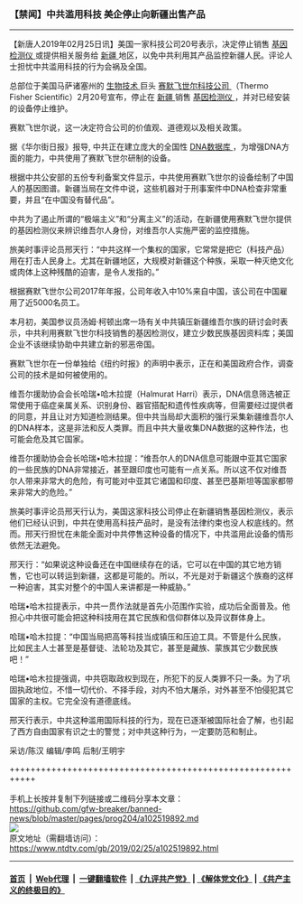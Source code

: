 ### 【禁闻】中共滥用科技 美企停止向新疆出售产品
------------------------

<div class="post_content">
 <p>
  【新唐人2019年02月25日讯】美国一家科技公司20号表示，决定停止销售
  <a href="https://www.ntdtv.com/gb/基因检测仪.htm">
   基因检测仪
  </a>
  或提供相关服务给
  <a href="https://www.ntdtv.com/gb/新疆.htm">
   新疆
  </a>
  地区，以免中共利用其产品监控新疆人民。评论人士担忧中共滥用科技的行为会祸及全国。
 </p>
 <p>
  总部位于美国马萨诸塞州的
  <a href="https://www.ntdtv.com/gb/生物技术.htm">
   生物技术
  </a>
  巨头
  <a href="https://www.ntdtv.com/gb/赛默飞世尔科技公司.htm">
   赛默飞世尔科技公司
  </a>
  （Thermo Fisher Scientific）2月20号宣布，停止在
  <a href="https://www.ntdtv.com/gb/新疆.htm">
   新疆
  </a>
  销售
  <a href="https://www.ntdtv.com/gb/基因检测仪.htm">
   基因检测仪
  </a>
  ，并对已经安装的设备停止维护。
 </p>
 <p>
  赛默飞世尔说，这一决定符合公司的价值观、道德观以及相关政策。
 </p>
 <p>
  据《华尔街日报》报导, 中共正在建立庞大的全国性
  <a href="https://www.ntdtv.com/gb/dna数据库.htm">
   DNA数据库
  </a>
  ，为增强DNA方面的能力，中共使用了赛默飞世尔研制的设备。
 </p>
 <p>
  根据中共公安部的五份专利备案文件显示，中共使用赛默飞世尔的设备绘制了中国人的基因图谱。新疆当局在文件中说，这些机器对于刑事案件中DNA检查非常重要，并且“在中国没有替代品”。
 </p>
 <p>
  中共为了遏止所谓的“极端主义”和“分离主义”的活动，在新疆使用赛默飞世尔提供的基因检测仪来辨识维吾尔人身份，对维吾尔人实施严密的监控措施。
 </p>
 <p>
  旅美时事评论员邢天行：“中共这样一个集权的国家，它常常是把它（科技产品）用在打击人民身上。尤其在新疆地区，大规模对新疆这个种族，采取一种灭绝文化或肉体上这种残酷的迫害，是令人发指的。”
 </p>
 <p>
  根据赛默飞世尔公司2017年年报，公司年收入中10%来自中国，该公司在中国雇用了近5000名员工。
 </p>
 <p>
  本月初，美国参议员汤姆·柯顿出席一场有关中共镇压新疆维吾尔族的研讨会时表示，中共利用赛默飞世尔科技销售的基因检测仪，建立少数民族基因资料库；美国企业不该继续协助中共建立新的邪恶帝国。
 </p>
 <p>
  赛默飞世尔在一份单独给《纽约时报》的声明中表示，正在和美国政府合作，调查公司的技术是如何被使用的。
 </p>
 <p>
  维吾尔援助协会会长哈瑞•哈木拉提（Halmurat Harri）表示，DNA信息筛选被正常使用于癌症亲属关系、识别身份、器官搭配和遗传性疾病等，但需要经过提供者的同意，并且让对方知道检测结果。但中共当局却大面积的强行采集新疆维吾尔人的DNA样本，这是非法和反人类罪。而且中共大量收集DNA数据的这种作法，也可能会危及其它国家。
 </p>
 <p>
  维吾尔援助协会会长哈瑞•哈木拉提：“维吾尔人的DNA信息可能跟中亚其它国家的一些民族的DNA非常接近，甚至跟印度也可能有一点关系。所以这不仅对维吾尔人带来非常大的危险，有可能对中亚其它诸国和印度、甚至巴基斯坦等国家都带来非常大的危险。”
 </p>
 <p>
  旅美时事评论员邢天行认为，美国这家科技公司停止在新疆销售基因检测仪，表示他们已经认识到，中共在使用高科技产品时，是没有法律约束也没人权底线的。然而。邢天行担忧在未能全面对中共停售这种设备的情况下，中共滥用此设备的情形依然无法避免。
 </p>
 <p>
  邢天行：“如果说这种设备还在中国继续存在的话，它可以在中国的其它地方销售，它也可以转运到新疆，这都是可能的。所以，不光是对于新疆这个族裔的这样一种迫害，其实对整个的中国人来讲都是一种威胁。”
 </p>
 <p>
  哈瑞•哈木拉提表示，中共一贯作法就是首先小范围作实验，成功后全面普及。他担心中共很可能会把这种科技用在其它民族和信仰群体以及异议群体身上。
 </p>
 <p>
  哈瑞•哈木拉提：“中国当局把高等科技当成镇压和压迫工具。不管是什么民族，比如民主人士甚至是基督徒、法轮功及其它，甚至是藏族、蒙族其它少数民族吧！”
 </p>
 <p>
  哈瑞•哈木拉提强调，中共窃取政权到现在，所犯下的反人类罪不只一条。为了巩固执政地位，不惜一切代价、不择手段，对内不怕大屠杀，对外甚至不怕侵犯其它国家的主权。它完全没有道德底线。
 </p>
 <p>
  邢天行表示，中共这种滥用国际科技的行为，现在已逐渐被国际社会了解，也引起了西方自由国家有识之士的警觉；对中共这种行为，一定要防范和制止。
 </p>
 <p>
  采访/陈汉 编辑/李鸣 后制/王明宇
 </p>
 <p>
 </p>
 <div class="single_ad">
 </div>
</div>

+++++++++++++++++++++++++++++++++++++++++++++++++++++++++++<br/><br/>
手机上长按并复制下列链接或二维码分享本文章：<br/>
https://github.com/gfw-breaker/banned-news/blob/master/pages/prog204/a102519892.md <br/>
<a href='https://github.com/gfw-breaker/banned-news/blob/master/pages/prog204/a102519892.md'><img src='https://github.com/gfw-breaker/banned-news/blob/master/pages/prog204/a102519892.md.png'/></a> <br/>
原文地址（需翻墙访问）：https://www.ntdtv.com/gb/2019/02/25/a102519892.html


------------------------
#### [首页](https://github.com/gfw-breaker/banned-news/blob/master/README.md) &nbsp;|&nbsp; [Web代理](https://github.com/labour-camp/helloworld) &nbsp;|&nbsp; [一键翻墙软件](https://github.com/gfw-breaker/nogfw/blob/master/README.md) &nbsp;| [《九评共产党》](https://github.com/gfw-breaker/9ping.md/blob/master/README.md#九评之一评共产党是什么) | [《解体党文化》](https://github.com/gfw-breaker/jtdwh.md/blob/master/README.md) | [《共产主义的终极目的》](https://github.com/gfw-breaker/gczydzjmd.md/blob/master/README.md)

